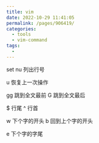 ```yaml
---
title: vim
date: 2022-10-29 11:41:05
permalink: /pages/906419/
categories:
  - tools
  - vim-command
tags:
  - 
---
```

set nu 列出行号

u 恢复上一次操作

gg 跳到全文最前
G 跳到全文最后

$ 行尾
^ 行首

w 下个字的开头
b 回到上个字的开头

e 下个字的字尾